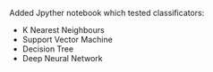 Added Jpyther notebook which tested classificators:
* K Nearest Neighbours
* Support Vector Machine
* Decision Tree
* Deep Neural Network
